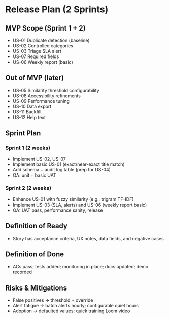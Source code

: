 # Release Plan (2 Sprints)

## MVP Scope (Sprint 1 + 2)
- US-01 Duplicate detection (baseline)
- US-02 Controlled categories
- US-03 Triage SLA alert
- US-07 Required fields
- US-06 Weekly report (basic)

## Out of MVP (later)
- US-05 Similarity threshold configurability
- US-08 Accessibility refinements
- US-09 Performance tuning
- US-10 Data export
- US-11 Backfill
- US-12 Help text

## Sprint Plan
### Sprint 1 (2 weeks)
- Implement US-02, US-07
- Implement basic US-01 (exact/near-exact title match)
- Add schema + audit log table (prep for US-04)
- QA: unit + basic UAT

### Sprint 2 (2 weeks)
- Enhance US-01 with fuzzy similarity (e.g., trigram TF-IDF)
- Implement US-03 (SLA, alerts) and US-06 (weekly report basic)
- QA: UAT pass, performance sanity, release

## Definition of Ready
- Story has acceptance criteria, UX notes, data fields, and negative cases

## Definition of Done
- ACs pass; tests added; monitoring in place; docs updated; demo recorded

## Risks & Mitigations
- False positives &rarr; threshold + override
- Alert fatigue &rarr; batch alerts hourly; configurable quiet hours
- Adoption &rarr; defaulted values; quick training Loom video